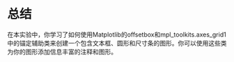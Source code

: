 # 总结

在本实验中，你学习了如何使用Matplotlib的offsetbox和mpl_toolkits.axes_grid1中的锚定辅助类来创建一个包含文本框、圆形和尺寸条的图形。你可以使用这些类为你的图形添加信息丰富的注释和图形。

